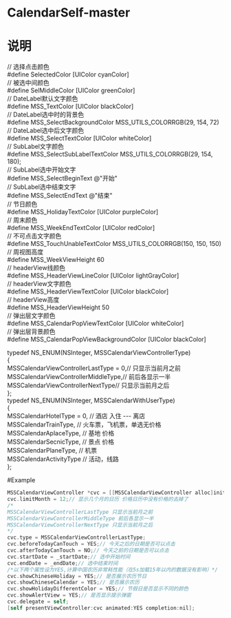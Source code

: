 # CalendarSelf-master
# 说明
// 选择点击颜色  
#define SelectedColor [UIColor cyanColor]  
// 被选中间颜色  
#define SelMiddleColor [UIColor greenColor]  
// DateLabel默认文字颜色  
#define MSS_TextColor [UIColor blackColor]  
// DateLabel选中时的背景色  
#define MSS_SelectBackgroundColor MSS_UTILS_COLORRGB(29, 154, 72)  
// DateLabel选中后文字颜色  
#define MSS_SelectTextColor [UIColor whiteColor]  
// SubLabel文字颜色  
#define MSS_SelectSubLabelTextColor MSS_UTILS_COLORRGB(29, 154, 180);  
// SubLabel选中开始文字  
#define MSS_SelectBeginText @"开始"  
// SubLabel选中结束文字  
#define MSS_SelectEndText @"结束"  
// 节日颜色  
#define MSS_HolidayTextColor [UIColor purpleColor]  
// 周末颜色  
#define MSS_WeekEndTextColor [UIColor redColor]  
// 不可点击文字颜色  
#define MSS_TouchUnableTextColor MSS_UTILS_COLORRGB(150, 150, 150)  
// 周视图高度  
#define MSS_WeekViewHeight 60  
// headerView线颜色  
#define MSS_HeaderViewLineColor [UIColor lightGrayColor]  
// headerView文字颜色  
#define MSS_HeaderViewTextColor [UIColor blackColor]  
// headerView高度  
#define MSS_HeaderViewHeight 50  
// 弹出层文字颜色  
#define MSS_CalendarPopViewTextColor [UIColor whiteColor]  
// 弹出层背景颜色  
#define MSS_CalendarPopViewBackgroundColor [UIColor blackColor]  
  
typedef NS_ENUM(NSInteger, MSSCalendarViewControllerType)  
{  
    MSSCalendarViewControllerLastType = 0,// 只显示当前月之前  
    MSSCalendarViewControllerMiddleType,// 前后各显示一半  
    MSSCalendarViewControllerNextType// 只显示当前月之后  
};  
typedef NS_ENUM(NSInteger, MSSCalendarWithUserType)  
{  
    MSSCalendarHotelType = 0,  // 酒店   入住 --- 离店  
    MSSCalendarTrainType,      // 火车票，飞机票，单选无价格  
    MSSCalendarAplaceType,     // 基地   价格  
    MSSCalendarSecnicType,     // 景点   价格  
    MSSCalendarPlaneType,      // 机票  
    MSSCalendarActivityType    // 活动，线路  
};  
  
#Example
```Objective-c
MSSCalendarViewController *cvc = [[MSSCalendarViewController alloc]init];
cvc.limitMonth = 12;// 显示几个月的日历 价格日历中没有价格的去掉了
/*
MSSCalendarViewControllerLastType 只显示当前月之前
MSSCalendarViewControllerMiddleType 前后各显示一半
MSSCalendarViewControllerNextType 只显示当前月之后
*/
cvc.type = MSSCalendarViewControllerLastType;
cvc.beforeTodayCanTouch = YES;// 今天之后的日期是否可以点击
cvc.afterTodayCanTouch = NO;// 今天之前的日期是否可以点击
cvc.startDate = _startDate;// 选中开始时间
cvc.endDate = _endDate;// 选中结束时间
/*以下两个属性设为YES,计算中国农历非常耗性能（在5s加载15年以内的数据没有影响）*/
cvc.showChineseHoliday = YES;// 是否展示农历节日
cvc.showChineseCalendar = YES;// 是否展示农历
cvc.showHolidayDifferentColor = YES;// 节假日是否显示不同的颜色
cvc.showAlertView = YES;// 是否显示提示弹窗
cvc.delegate = self;
[self presentViewController:cvc animated:YES completion:nil];
```


